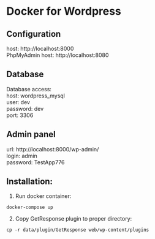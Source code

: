 # Docker for Wordpress

## Configuration

host: http://localhost:8000  
PhpMyAdmin host: http://localhost:8080

## Database

Database access:  
host: wordpress_mysql  
user: dev  
password: dev  
port: 3306

## Admin panel

url: http://localhost:8000/wp-admin/  
login: admin  
password: TestApp776


## Installation:

1. Run docker container:

```docker-compose up```

2. Copy GetResponse plugin to proper directory:

```cp -r data/plugin/GetResponse web/wp-content/plugins```